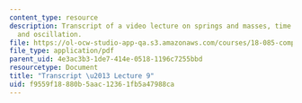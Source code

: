 ```yaml
---
content_type: resource
description: Transcript of a video lecture on springs and masses, time derivatives,
  and oscillation.
file: https://ol-ocw-studio-app-qa.s3.amazonaws.com/courses/18-085-computational-science-and-engineering-i-fall-2008/f9559f18880b5aac12361fb5a47988ca_18-085F08-L09.pdf
file_type: application/pdf
parent_uid: 4e3ac3b3-1de7-414e-0518-1196c7255bbd
resourcetype: Document
title: "Transcript \u2013 Lecture 9"
uid: f9559f18-880b-5aac-1236-1fb5a47988ca
---
```

